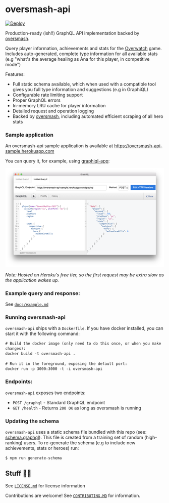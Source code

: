 # oversmash-api

[![Deploy](https://www.herokucdn.com/deploy/button.svg)](https://heroku.com/deploy)

Production-ready (ish!!) GraphQL API implementation backed by [oversmash](https://github.com/filp/oversmash).

Query player information, achievements and stats for the [Overwatch](https://playoverwatch.com/en-us/) game. Includes auto-generated, complete type information for all available stats (e.g "what's the average healing as Ana for this player, in competitive mode")

Features:

- Full static schema available, which when used with a compatible tool gives you full type information and suggestions (e.g in GraphiQL)
- Configurable rate limiting support
- Proper GraphQL errors
- In-memory LRU cache for player information
- Detailed request and operation logging
- Backed by [oversmash](https://github.com/filp/oversmash), including automated efficient scraping of all hero stats

### Sample application

An oversmash-api sample application is available at https://oversmash-api-sample.herokuapp.com

You can query it, for example, using [graphiql-app](https://github.com/skevy/graphiql-app):

![](/graphiql.png)

*Note: Hosted on Heroku's free tier, so the first request may be extra slow as the application wakes up.*

### Example query and response:

See [`docs/example.md`](/docs/example.md)

### Running oversmash-api

`oversmash-api` ships with a `Dockerfile`. If you have docker installed, you can start it with the following command:

```shell
# Build the docker image (only need to do this once, or when you make changes):
docker build -t oversmash-api .

# Run it in the foreground, exposing the default port:
docker run -p 3000:3000 -t -i oversmash-api
```

### Endpoints:

`oversmash-api` exposes two endpoints:

- `POST /graphql` - Standard GraphQL endpoint
- `GET /health` - Returns `200 OK` as long as oversmash is running

### Updating the schema

`oversmash-api` uses a static schema file bundled with this repo (see: [schema.graphql](/schema.graphql)). This file is created from a training set of random (high-ranking) users. To re-generate the schema (e.g to include new achievements, stats or heroes) run:

```shell
$ npm run generate-schema
```

## Stuff 🤠🦍

See [`LICENSE.md`](/LICENSE.md) for license information

Contributions are welcome! See [`CONTRIBUTING.MD`](/CONTRIBUTING.md) for information.
